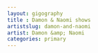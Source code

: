 ```yaml
---
layout: gigography
title : Damon & Naomi shows
artistslug: damon-and-naomi
artist: Damon &amp; Naomi
categories: primary
---
```


